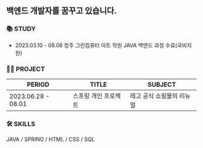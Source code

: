 백엔드 개발자를 꿈꾸고 있습니다.
---

### 📚 STUDY
+ 2023.03.10 - 08.08 청주 그린컴퓨터 아트 학원 JAVA 백엔드 과정 수료(국비지원)


### 👷🏻 PROJECT
|PERIOD|TITLE|SUBJECT|
|-----|-----|-----|
|2023.06.28 - 08.01|스프링 개인 프로젝트|레고 공식 쇼핑몰의 리뉴얼|


### 🛠 SKILLS
JAVA / SPRING / HTML / CSS / SQL

